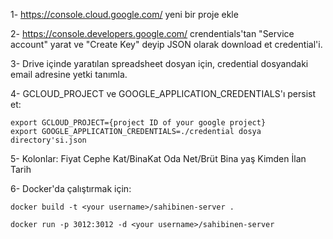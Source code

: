 1- https://console.cloud.google.com/ yeni bir proje ekle

2- https://console.developers.google.com/ crendentials'tan "Service account" yarat ve "Create Key" deyip JSON olarak download et credential'i.

3- Drive içinde yaratılan spreadsheet dosyan için, credential dosyandaki email adresine yetki tanımla.

4- GCLOUD_PROJECT ve GOOGLE_APPLICATION_CREDENTIALS'ı persist et:
```
export GCLOUD_PROJECT={project ID of your google project}
export GOOGLE_APPLICATION_CREDENTIALS=./credential dosya directory'si.json
``` 

5- Kolonlar: Fiyat	Cephe	Kat/BinaKat	Oda	Net/Brüt	Bina yaş	Kimden	İlan	Tarih

6- Docker'da çalıştırmak için:

```docker build -t <your username>/sahibinen-server .```

```docker run -p 3012:3012 -d <your username>/sahibinen-server``` 
